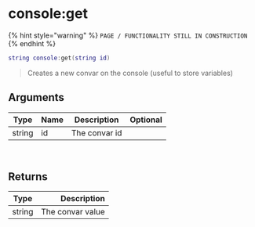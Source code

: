 # console:get

{% hint style="warning" %}
`PAGE / FUNCTIONALITY STILL IN CONSTRUCTION`
{% endhint %}

```lua
string console:get(string id)
```

> Creates a new convar on the console (useful to store variables)

## Arguments

| Type   | Name | Description   | Optional |
| ------ | ---- | ------------- | -------: |
| string | id   | The convar id |          |

‌‌ ‌‌

## Returns

| Type   |      Description |
| ------ | ---------------: |
| string | The convar value |
